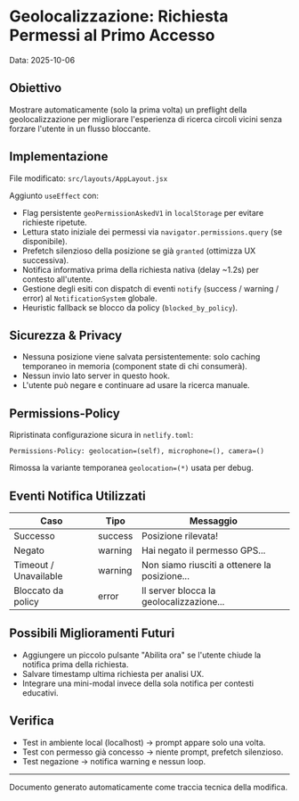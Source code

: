 # Geolocalizzazione: Richiesta Permessi al Primo Accesso

Data: 2025-10-06

## Obiettivo
Mostrare automaticamente (solo la prima volta) un preflight della geolocalizzazione per migliorare l'esperienza di ricerca circoli vicini senza forzare l'utente in un flusso bloccante.

## Implementazione
File modificato: `src/layouts/AppLayout.jsx`

Aggiunto `useEffect` con:
- Flag persistente `geoPermissionAskedV1` in `localStorage` per evitare richieste ripetute.
- Lettura stato iniziale dei permessi via `navigator.permissions.query` (se disponibile).
- Prefetch silenzioso della posizione se già `granted` (ottimizza UX successiva).
- Notifica informativa prima della richiesta nativa (delay ~1.2s) per contesto all'utente.
- Gestione degli esiti con dispatch di eventi `notify` (success / warning / error) al `NotificationSystem` globale.
- Heuristic fallback se blocco da policy (`blocked_by_policy`).

## Sicurezza & Privacy
- Nessuna posizione viene salvata persistentemente: solo caching temporaneo in memoria (component state di chi consumerà). 
- Nessun invio lato server in questo hook.
- L'utente può negare e continuare ad usare la ricerca manuale.

## Permissions-Policy
Ripristinata configurazione sicura in `netlify.toml`:
```
Permissions-Policy: geolocation=(self), microphone=(), camera=()
```
Rimossa la variante temporanea `geolocation=(*)` usata per debug.

## Eventi Notifica Utilizzati
| Caso | Tipo | Messaggio |
|------|------|-----------|
| Successo | success | Posizione rilevata! |
| Negato | warning | Hai negato il permesso GPS... |
| Timeout / Unavailable | warning | Non siamo riusciti a ottenere la posizione... |
| Bloccato da policy | error | Il server blocca la geolocalizzazione... |

## Possibili Miglioramenti Futuri
- Aggiungere un piccolo pulsante "Abilita ora" se l'utente chiude la notifica prima della richiesta.
- Salvare timestamp ultima richiesta per analisi UX.
- Integrare una mini-modal invece della sola notifica per contesti educativi.

## Verifica
- Test in ambiente local (localhost) -> prompt appare solo una volta.
- Test con permesso già concesso -> niente prompt, prefetch silenzioso.
- Test negazione -> notifica warning e nessun loop.

---
Documento generato automaticamente come traccia tecnica della modifica.
